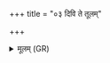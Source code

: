 +++
title = "०३ दिवि ते तूलम्"

+++
<details><summary>मूलम् (GR)</summary>

दिवि ते तूलम् ओषधे  
पृथिव्याम् असि निष्ठितः ।  
त्वया सहस्रकाण्डेन  
आयुष् प्र वर्धयामहे ॥
</details>